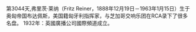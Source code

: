 第3044天,弗里茨·莱纳（Fritz Reiner，1888年12月19日－1963年1月15日）生于奥匈帝国布达佩斯，美国籍匈牙利指挥家，与芝加哥交响乐团在RCA录下了很多名盘。
1932年：英國廣播公司國際頻道成立。